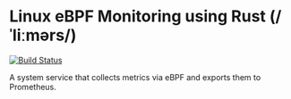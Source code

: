 # Linux eBPF Monitoring using Rust (/ˈliːmərs/)
[![Build Status](https://github.com/syscll/lemurs/workflows/CI/badge.svg)](https://github.com/syscll/lemurs/actions)

A system service that collects metrics via eBPF and exports them to Prometheus.
